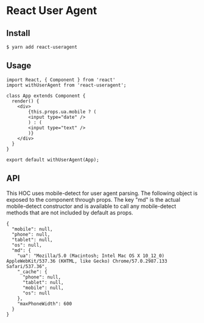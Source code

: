 # React User Agent

## Install

```
$ yarn add react-useragent
```

## Usage

```
import React, { Component } from 'react'
import withUserAgent from 'react-useragent';

class App extends Component {
  render() {
    <div>
        {this.props.ua.mobile ? (
        <input type="date" />
        ) : (
        <input type="text" />
        )}
    </div>
  }
}

export default withUserAgent(App);
```

## API

This HOC uses mobile-detect for user agent parsing. The following object is exposed to the component through props. The key "md" is the actual mobile-detect constructor and is available to call any mobile-detect methods that are not included by default as props.

```
{
  "mobile": null,
  "phone": null,
  "tablet": null,
  "os": null,
  "md": {
    "ua": "Mozilla/5.0 (Macintosh; Intel Mac OS X 10_12_0) AppleWebKit/537.36 (KHTML, like Gecko) Chrome/57.0.2987.133 Safari/537.36",
    "_cache": {
      "phone": null,
      "tablet": null,
      "mobile": null,
      "os": null
    },
    "maxPhoneWidth": 600
  }
}
```
